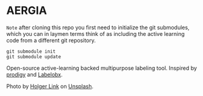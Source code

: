# AERGIA
`Note` after cloning this repo you first need to initialize the git submodules, which you can in laymen terms think of as including the active learning code from a different git repository.

```
git submodule init
git submodule update
```

Open-source active-learning backed multipurpose labeling tool.
Inspired by [prodigy](https://prodi.gy/demo) and [Labelobx](https://labelbox.com/).

Photo by [Holger Link](https://unsplash.com/@photoholgic) on [Unsplash](https://unsplash.com/).
